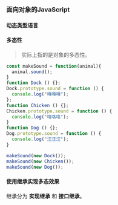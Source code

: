 ### 面向对象的JavaScript

#### 动态类型语言
#### 多态性
> 实际上指的是对象的多态性。
```js
const makeSound = function(animal){
  animal.sound();
}
function Dock () {};
Dock.prototype.sound = function () {
  console.log("嘎嘎嘎");
};
function Chicken () {};
Chicken.prototype.sound = function () {
  console.log("咯咯咯");
}
function Dog () {};
Dog.prototype.sound = function () {
  console.log("汪汪汪");
}

makeSound(new Dock());
makeSound(new Chicken());
makeSound(new Dog());
```
#### 使用继承实现多态效果
继承分为 **实现继承** 和 **接口继承**。  
